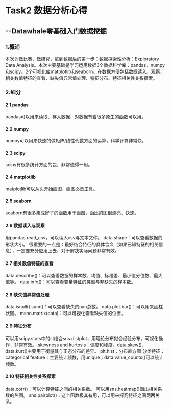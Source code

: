 # Task2 数据分析心得
## --Datawhale零基础入门数据挖掘
### 1.概述
本次为做比赛、做研究，拿到数据后的第一步：数据探索性分析：Exploratory Data Analysis。本次主要基础是学习运用数据3个数据科学库：pandas、numpy和scipy。2个可视化库matplotlib和seaborn。在数据方便包括数据读入、观察、相关数值特征的查看、缺失值异常值处理、特征分布、特征相关性关系探索。
### 2.细分
#### 2.1 pandas
pandas可以用来读取、存入数据，对数据有着很多原生的函数可以用。
#### 2.2 numpy
numpy可以用来快速的做矩阵/线性代数方面的运算，科学计算非常快。
#### 2.3 scipy
scipy有很多统计方面的包，非常值得一用。
#### 2.4 matplotlib
matplotlib可以从头开始画图，画图必备工具。
#### 2.5 seaborn
seaborn有很多集成好了的函数用于画图，画出的图很漂亮、快速。
#### 2.6 数据读入与观察
用pandas.read_csv，可以读入csv与文本文件。
data.shape：可以查看数据的形状大小。
很重要的一点是：最好结合特征的具体含义（如果已知特征的相关信息），一定要充分应用上去，对于解决实际问题非常有效。
#### 2.7 相关数值特征的查看
data.describe()：可以查看数据的样本数、均值、标准差、最小值分位数、最大值等。
data.info()：可以查看变量特征的类型与非缺失的样本数。
#### 2.8 缺失值异常值处理
data.isnull().sum()：可以查看缺失的nan总数。
data.plot.bar()：可以用来画柱状图。
msno.matrix(data)：可以可视化查看缺失值的位置。
#### 2.9 特征分布
可以用scipy.stats中的st结合sns.distplot，用理论分布拟合经验分布。可视化操作，非常有效。
skewness and kurtosis：偏度和峰度，data.skew()、data.kurt()主要用于衡量其与正态分布的差异。
plt.hist：分布直方图
分类特征：categorical feature：主要统计频数，用unique；data.value_counts()可以统计频数。
#### 2.10 特征相关性关系探索
data.corr()：可以计算特征之间的相关系数。
可以用sns.heatmap()画出相关系数的热图。
sns.pairplot()：这个函数极其有用，可以用来探究特征之间两两关系。
